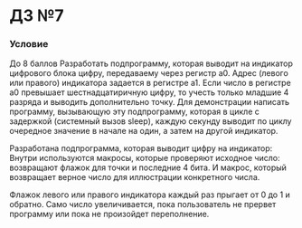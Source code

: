 # ДЗ №7 
### Условие
До 8 баллов
Разработать подпрограмму, которая выводит на индикатор цифрового блока цифру, передаваему через регистр a0. Адрес (левого или правого) индикатора задается в регистре a1. Если число в регистре a0 превышает шестнадцатиричную цифру, то учесть только младшие 4 разряда и выводить дополнительно точку. Для демонстрации написать программу, вызывающую эту подпрограмму, которая в цикле с задержкой (системный вызов sleep), каждую секунду выводит по циклу очередное значение в начале на один, а затем на другой индикатор.

Разработана подпрограмма, которая выводит цифру на индикатор: 
Внутри используются макросы, которые проверяют исходное число: возвращают флажок для точки и последние 4 бита. 
И макрос, который возвращает верное число для иллюстрации конкретного числа. 

Флажок левого или правого индикатора каждый раз прыгает от 0 до 1 и обратно. Само число увеличивается, пока пользователь не прервет программу или пока не произойдет переполнение. 

